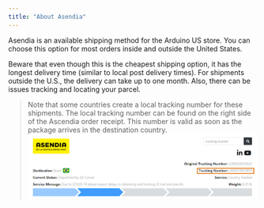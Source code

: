 ```yaml
---
title: "About Asendia"
---
```


Asendia is an available shipping method for the Arduino US store. You can choose this option for most orders inside and outside the United States.

Beware that even though this is the cheapest shipping option, it has the longest delivery time (similar to local post delivery times). For shipments outside the U.S., the delivery can take up to one month. Also, there can be issues tracking and locating your parcel.

> Note that some countries create a local tracking number for these shipments. The local tracking number can be found on the right side of the Ascendia order receipt. This number is valid as soon as the package arrives in the destination country. ![Ascendia order receipt with local tracking number highlighted](img/AsendiaLocalTrackingNumberHighlighted.png)
